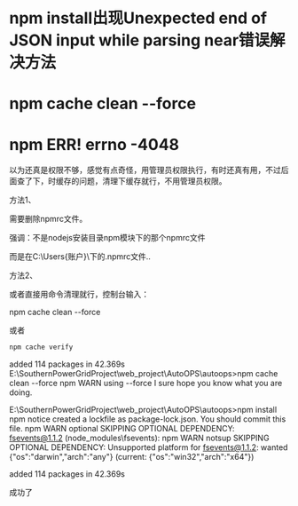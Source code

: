 # npm install出现Unexpected end of JSON input while parsing near错误解决方法

# npm cache clean --force



















 # npm ERR! errno -4048

以为还真是权限不够，感觉有点奇怪，用管理员权限执行，有时还真有用，不过后面查了下，时缓存的问题，清理下缓存就行，不用管理员权限。

方法1、



需要删除npmrc文件。

强调：不是nodejs安装目录npm模块下的那个npmrc文件

而是在C:\Users\{账户}\下的.npmrc文件..

方法2、

或者直接用命令清理就行，控制台输入：

npm cache clean --force



或者

```cmd
npm cache verify
```

added 114 packages in 42.369s
E:\SouthernPowerGridProject\web_project\AutoOPS\autoops>npm cache clean --force
npm WARN using --force I sure hope you know what you are doing.


E:\SouthernPowerGridProject\web_project\AutoOPS\autoops>npm install
npm notice created a lockfile as package-lock.json. You should commit this file.
npm WARN optional SKIPPING OPTIONAL DEPENDENCY: fsevents@1.1.2 (node_modules\fsevents):
npm WARN notsup SKIPPING OPTIONAL DEPENDENCY: Unsupported platform for fsevents@1.1.2: wanted {"os":"darwin","arch":"any"} (current: {"os":"win32","arch":"x64"})


added 114 packages in 42.369s

成功了